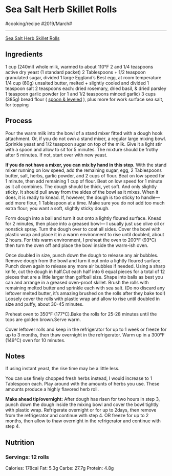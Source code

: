 # Sea Salt Herb Skillet Rolls
#cooking/recipe #2019/March#
- - - -
[Sea Salt Herb Skillet Rolls](https://sallysbakingaddiction.com/sea-salt-herb-skillet-rolls/)

## Ingredients
1 cup (240ml) whole milk, warmed to about 110°F
2 and 1/4 teaspoons active dry yeast (1 standard packet)
2 Tablespoons + 1/2 teaspoon granulated sugar, divided
1 large Eggland’s Best egg, at room temperature
1/4 cup (60g) unsalted butter, melted + slightly cooled and divided
1 teaspoon salt
2 teaspoons each: dried rosemary, dried basil, & dried parsley
1 teaspoon garlic powder (or 1 and 1/2 teaspoons minced garlic)
3 cups (385g) bread flour ( [spoon & leveled](https://sallysbakingaddiction.com/2015/07/29/baking-basics-measuring-is-everything/) ), plus more for work surface
sea salt, for topping

## Process
Pour the warm milk into the bowl of a stand mixer fitted with a dough hook attachment. Or, if you do not own a stand mixer, a regular large mixing bowl. Sprinkle yeast and 1/2 teaspoon sugar on top of the milk. Give it a light stir with a spoon and allow to sit for 5 minutes. The mixture should be frothy after 5 minutes. If not, start over with new yeast.

**If you do not have a mixer, you can mix by hand in this step.** With the stand mixer running on low speed, add the remaining sugar, egg, 2 Tablespoons butter, salt, herbs, garlic powder, and 2 cups of flour. Beat on low speed for 1 minute, then add remaining 1 cup of flour. Beat on low speed for 1 minute as it all combines. The dough should be thick, yet soft. And only slightly sticky. It should pull away from the sides of the bowl as it mixes. When it does, it is ready to knead. If, however, the dough is too sticky to handle— add more flour, 1 Tablespoon at a time. Make sure you do not add too much extra flour; you want a soft, slightly sticky dough.

Form dough into a ball and turn it out onto a lightly floured surface. Knead for 2 minutes, then place into a greased bowl— I usually just use olive oil or nonstick spray. Turn the dough over to coat all sides. Cover the bowl with plastic wrap and place it in a warm environment to rise until doubled, about 2 hours. For this warm environment, I preheat the oven to 200°F (93°C) then turn the oven off and place the bowl inside the warm-ish oven.

Once doubled in size, punch down the dough to release any air bubbles. Remove dough from the bowl and turn it out onto a lightly floured surface. Punch down again to release any more air bubbles if needed. Using a sharp knife, cut the dough in half.Cut each half into 6 equal pieces for a total of 12 pieces that are a little larger than golfball size. Shape into balls as best you can and arrange in a greased oven-proof skillet. Brush the rolls with remaining melted butter and sprinkle each with sea salt. (Do no discard any leftover melted butter, it’s amazing brushed on the rolls after they bake too!) Loosely cover the rolls with plastic wrap and allow to rise until doubled in size and puffy, about 30-45 minutes.

Preheat oven to 350°F (177°C).Bake the rolls for 25-28 minutes until the tops are golden brown.Serve warm.

Cover leftover rolls and keep in the refrigerator for up to 1 week or freeze for up to 3 months, then thaw overnight in the refrigerator. Warm up in a 300°F (149°C) oven for 10 minutes.

## Notes
If using instant yeast, the rise time may be a little less.

You can use finely chopped fresh herbs instead, I would increase to 1 Tablespoon each. Play around with the amounts of herbs you use. These amounts produce a highly flavored herb roll.

**Make ahead tip/overnight:** After dough has risen for two hours in step 3, punch down the dough inside the mixing bowl and cover the bowl tightly with plastic wrap. Refrigerate overnight or for up to 2days, then remove from the refrigerator and continue with step 4. OR freeze for up to 2 months, then allow to thaw overnight in the refrigerator and continue with step 4.

## Nutrition
### Servings: 12 rolls
Calories: 178cal
Fat: 5.3g
Carbs: 27.7g
Protein: 4.8g